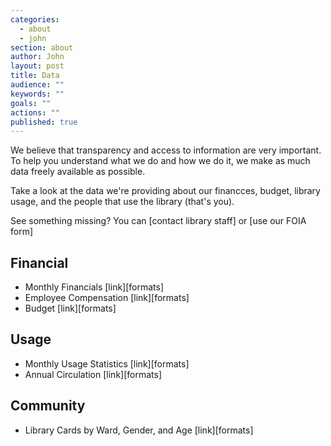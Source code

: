 ```yaml
---
categories: 
  - about
  - john
section: about
author: John
layout: post
title: Data
audience: ""
keywords: ""
goals: ""
actions: ""
published: true
---
```


We believe that transparency and access to information are very important. To help you understand what we do and how we do it, we make as much data freely available as possible.

Take a look at the data we're providing about our financces, budget, library usage, and the people that use the library (that's you).

See something missing? You can [contact library staff] or [use our FOIA form]

## Financial

- Monthly Financials [link][formats]
- Employee Compensation [link][formats]
- Budget [link][formats]

## Usage

- Monthly Usage Statistics [link][formats]
- Annual Circulation [link][formats]

## Community

- Library Cards by Ward, Gender, and Age [link][formats]